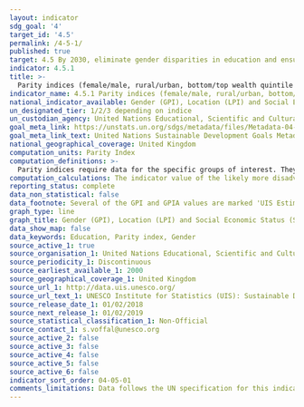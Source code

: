 ```yaml
---
layout: indicator
sdg_goal: '4'
target_id: '4.5'
permalink: /4-5-1/
published: true
target: 4.5 By 2030, eliminate gender disparities in education and ensure equal access to all levels of education and vocational training for the vulnerable, including persons with disabilities, indigenous peoples and children in vulnerable situations
indicator: 4.5.1
title: >-
  Parity indices (female/male, rural/urban, bottom/top wealth quintile and others such as disability status, indigenous peoples and conflict-affected, as data become available) for all education indicators on this list that can be disaggregated
indicator_name: 4.5.1 Parity indices (female/male, rural/urban, bottom/top wealth quintile and others such as disability status, indigenous peoples and conflict-affected, as data become available) for all education indicators on this list that can be disaggregated
national_indicator_available: Gender (GPI), Location (LPI) and Social Economic Status (SES) Parity indices for educational indicators
un_designated_tier: 1/2/3 depending on indice
un_custodian_agency: United Nations Educational, Scientific and Cultural Organization (UNESCO)
goal_meta_link: https://unstats.un.org/sdgs/metadata/files/Metadata-04-05-01.pdf
goal_meta_link_text: United Nations Sustainable Development Goals Metadata (PDF 202 KB)
national_geographical_coverage: United Kingdom
computation_units: Parity Index
computation_definitions: >-
  Parity indices require data for the specific groups of interest. They represent the ratio of the indicator value for one group to that of the other. Typically, the likely more disadvantaged group is placed in the numerator. A value of exactly 1 indicates parity between the two groups.
computation_calculations: The indicator value of the likely more disadvantaged group is divided by the indicator value of the other sub-population of interest.
reporting_status: complete
data_non_statistical: false
data_footnote: Several of the GPI and GPIA values are marked 'UIS Estimation' on the source data. Low GPIA values do not represent a property of the GPIAcalculation, but are due to low values of the male/female rates. UIS will review these cases in the future.
graph_type: line
graph_title: Gender (GPI), Location (LPI) and Social Economic Status (SES) Parity Indices
data_show_map: false
data_keywords: Education, Parity index, Gender
source_active_1: true
source_organisation_1: United Nations Educational, Scientific and Cultural Organization Institute for Statistics (UNESCO-UIS)
source_periodicity_1: Discontinuous
source_earliest_available_1: 2000
source_geographical_coverage_1: United Kingdom
source_url_1: http://data.uis.unesco.org/
source_url_text_1: UNESCO Institute for Statistics (UIS): Sustainable Development Goal 4
source_release_date_1: 01/02/2018
source_next_release_1: 01/02/2019
source_statistical_classification_1: Non-Official
source_contact_1: s.voffal@unesco.org
source_active_2: false
source_active_3: false
source_active_4: false
source_active_5: false
source_active_6: false
indicator_sort_order: 04-05-01
comments_limitations: Data follows the UN specification for this indicator. This indicator has been identified in collaboration with topic experts.
---
```

